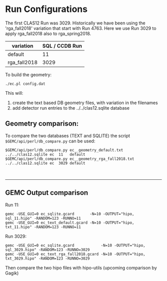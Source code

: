 # Run Configurations

The first CLAS12 Run was 3029. Historically we have been using the 'rga_fall2018' variation that start with Run 4763.
Here we use Run 3029 to apply rga_fall2018 also to rga_spring2018.

| variation    | SQL / CCDB Run | 
|--------------|----------------|
| default      | 11             | 
| rga_fall2018 | 3029           | 




To build the geometry:

````./ec.pl config.dat````

This will:

1. create the text based DB geometry files, with variation in the filenames
2. add detector run entries to the ../../clas12.sqlite database


## Geometry comparison:

To compare the two databases (TEXT and SQLITE) the script ` $GEMC/api/perl/db_compare.py` can be used:

````
$GEMC/api/perl/db_compare.py ec__geometry_default.txt      ../../clas12.sqlite ec  11   default
$GEMC/api/perl/db_compare.py ec__geometry_rga_fall2018.txt ../../clas12.sqlite ec  3029 default
````

<br/>

---




## GEMC Output comparison

Run 11:

```
gemc -USE_GUI=0 ec_sqlite.gcard       -N=10 -OUTPUT="hipo, sql_11.hipo" -RANDOM=123 -RUNNO=11  
gemc -USE_GUI=0 ec_text_default.gcard -N=10 -OUTPUT="hipo, txt_11.hipo" -RANDOM=123 -RUNNO=11  
```

Run 3029:

```
gemc -USE_GUI=0 ec_sqlite.gcard            -N=10 -OUTPUT="hipo, sql_3029.hipo" -RANDOM=123 -RUNNO=3029
gemc -USE_GUI=0 ec_text_rga_fall2018.gcard -N=10 -OUTPUT="hipo, txt_3029.hipo" -RANDOM=123 -RUNNO=3029
```

Then compare the two hipo files with hipo-utils (upcoming comparison by Gagik)
